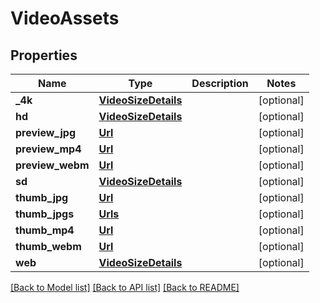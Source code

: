 # VideoAssets

## Properties
Name | Type | Description | Notes
------------ | ------------- | ------------- | -------------
**_4k** | [**VideoSizeDetails**](VideoSizeDetails.md) |  | [optional] 
**hd** | [**VideoSizeDetails**](VideoSizeDetails.md) |  | [optional] 
**preview_jpg** | [**Url**](Url.md) |  | [optional] 
**preview_mp4** | [**Url**](Url.md) |  | [optional] 
**preview_webm** | [**Url**](Url.md) |  | [optional] 
**sd** | [**VideoSizeDetails**](VideoSizeDetails.md) |  | [optional] 
**thumb_jpg** | [**Url**](Url.md) |  | [optional] 
**thumb_jpgs** | [**Urls**](Urls.md) |  | [optional] 
**thumb_mp4** | [**Url**](Url.md) |  | [optional] 
**thumb_webm** | [**Url**](Url.md) |  | [optional] 
**web** | [**VideoSizeDetails**](VideoSizeDetails.md) |  | [optional] 

[[Back to Model list]](../README.md#documentation-for-models) [[Back to API list]](../README.md#documentation-for-api-endpoints) [[Back to README]](../README.md)



